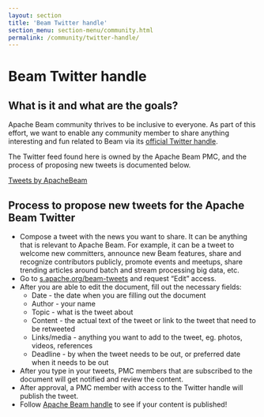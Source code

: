 ```yaml
---
layout: section
title: 'Beam Twitter handle'
section_menu: section-menu/community.html
permalink: /community/twitter-handle/
---
```

<!--
Licensed under the Apache License, Version 2.0 (the "License");
you may not use this file except in compliance with the License.
You may obtain a copy of the License at

http://www.apache.org/licenses/LICENSE-2.0

Unless required by applicable law or agreed to in writing, software
distributed under the License is distributed on an "AS IS" BASIS,
WITHOUT WARRANTIES OR CONDITIONS OF ANY KIND, either express or implied.
See the License for the specific language governing permissions and
limitations under the License.
-->
# Beam Twitter handle 
## What is it and what are the goals?
Apache Beam community thrives to be inclusive to everyone. As part of this effort, we want to enable any community member to share anything interesting and fun related to Beam via its [official Twitter handle](https://twitter.com/ApacheBeam).

The Twitter feed found here is owned by the Apache Beam PMC, and the process of proposing new tweets is documented below.

<a class="twitter-timeline" data-lang="en" data-height="500" data-theme="light" data-link-color="#E95F28" href="https://twitter.com/ApacheBeam?ref_src=twsrc%5Etfw">Tweets by ApacheBeam</a> <script async src="https://platform.twitter.com/widgets.js" charset="utf-8"></script>

## Process to propose new tweets for the Apache Beam Twitter

- Compose a tweet with the news you want to share. It can be anything that is relevant to Apache Beam. For example, it can be a tweet to welcome new committers, announce new Beam features, share and recognize contributors publicly, promote events and meetups, share trending articles around batch and stream processing big data, etc.
- Go to [s.apache.org/beam-tweets](https://s.apache.org/beam-tweets) and request “Edit” access.
- After you are able to edit the document, fill out the necessary fields:
	- Date - the date when you are filling out the document
	- Author - your name
	- Topic - what is the tweet about
	- Content - the actual text of the tweet or link to the tweet that need to be retweeted
	- Links/media - anything you want to add to the tweet, eg. photos, videos, references
	- Deadline - by when the tweet needs to be out, or preferred date when it needs to be out 
- After you type in your tweets, PMC members that are subscribed to the document will get notified and review the content.
- After approval, a PMC member with access to the Twitter handle will publish the tweet.
- Follow [Apache Beam handle](https://twitter.com/ApacheBeam) to see if your content is published!
